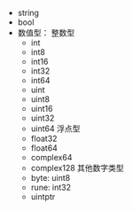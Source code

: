 - string
- bool
- 数值型：
	整数型
	- int
	- int8
	- int16
	- int32
	- int64
	- uint
	- uint8
	- uint16
	- uint32
	- uint64
	浮点型
	* float32
	* float64
	* complex64
	* complex128
	其他数字类型
	- byte: uint8
	- rune: int32
	- uintptr
